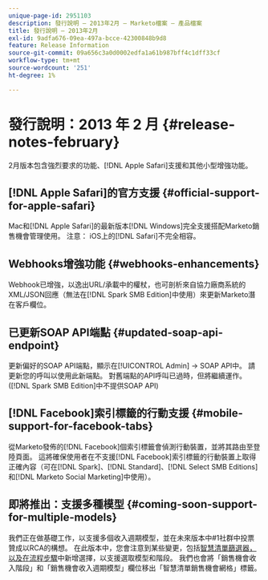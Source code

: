 ```yaml
---
unique-page-id: 2951103
description: 發行說明 — 2013年2月 — Marketo檔案 — 產品檔案
title: 發行說明 — 2013年2月
exl-id: 9adfa676-09ea-497a-bcce-42300848b9d8
feature: Release Information
source-git-commit: 09a656c3a0d0002edfa1a61b987bff4c1dff33cf
workflow-type: tm+mt
source-wordcount: '251'
ht-degree: 1%

---
```


# 發行說明：2013 年 2 月 {#release-notes-february}

2月版本包含強烈要求的功能、[!DNL Apple Safari]支援和其他小型增強功能。

## [!DNL Apple Safari]的官方支援 {#official-support-for-apple-safari}

Mac和[!DNL Apple Safari]的最新版本[!DNL Windows]完全支援搭配Marketo銷售機會管理使用。 注意： iOS上的[!DNL Safari]不完全相容。

## Webhooks增強功能 {#webhooks-enhancements}

Webhook已增強，以逸出URL/承載中的權杖，也可剖析來自協力廠商系統的XML/JSON回應（無法在[!DNL Spark SMB Edition]中使用）來更新Marketo潛在客戶欄位。

## 已更新SOAP API端點 {#updated-soap-api-endpoint}

更新偏好的SOAP API端點，顯示在[!UICONTROL Admin] -> SOAP API中。 請更新您的呼叫以使用此新端點。 對舊端點的API呼叫已過時，但將繼續運作。 ([!DNL Spark SMB Edition]中不提供SOAP API)

## [!DNL Facebook]索引標籤的行動支援 {#mobile-support-for-facebook-tabs}

從Marketo發佈的[!DNL Facebook]個索引標籤會偵測行動裝置，並將其路由至登陸頁面。 這將確保使用者在不支援[!DNL Facebook]索引標籤的行動裝置上取得正確內容（可在[!DNL Spark]、[!DNL Standard]、[!DNL Select SMB Editions]和[!DNL Marketo Social Marketing]中使用）。

## 即將推出：支援多種模型 {#coming-soon-support-for-multiple-models}

我們正在做基礎工作，以支援多個收入週期模型，並在未來版本中#1社群中投票贊成以RCA的構想。 在此版本中，您會注意到某些變更，包括[智慧清單篩選器，以及在流程步驟](/help/marketo/product-docs/reporting/revenue-cycle-analytics/revenue-cycle-models/find-all-leads-in-a-revenue-cycle-model.md)中新增選擇，以支援選取模型和階段。 我們也會將「銷售機會收入階段」和「銷售機會收入週期模型」欄位移出「智慧清單銷售機會網格」標籤。
